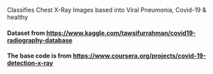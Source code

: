Classifies Chest X-Ray Images based into Viral Pneumonia, Covid-19 & healthy

#### Dataset from https://www.kaggle.com/tawsifurrahman/covid19-radiography-database

#### The base code is from https://www.coursera.org/projects/covid-19-detection-x-ray